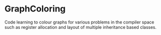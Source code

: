 # GraphColoring
Code learning to colour graphs for various problems in the compiler space such as register allocation and layout of multiple inheritance based classes.



